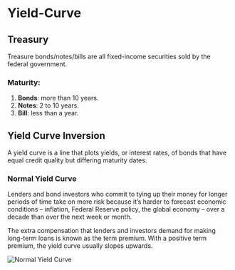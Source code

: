 # Yield-Curve

## Treasury

Treasure bonds/notes/bills are all fixed-income securities sold by the federal government.

### Maturity:

1.  **Bonds**: more than 10 years.
2.  **Notes**: 2 to 10 years.
3.  **Bill**: less than a year.

## Yield Curve Inversion

A yield curve is a line that plots yields, or interest rates, of bonds that have equal credit quality but differing maturity dates.

### Normal Yield Curve

Lenders and bond investors who commit to tying up their money for longer periods of time take on more risk because it’s harder to forecast economic conditions – inflation, Federal Reserve policy, the global economy – over a decade than over the next week or month.

The extra compensation that lenders and investors demand for making long-term loans is known as the term premium.
With a positive term premium, the yield curve usually slopes upwards.

![Normal Yield Curve](<https://www.investopedia.com/thmb/HHYtETE0JuKqbBPcmhyIxD6jidE=/750x0/filters:no_upscale():max_bytes(150000):strip_icc():format(webp)/YieldCurve2-362f5c4053d34d7397fa925c602f1d15.png>)
